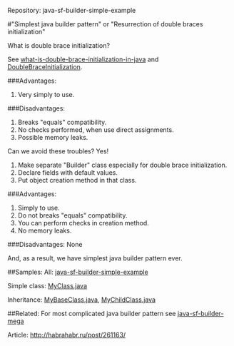 Repository: java-sf-builder-simple-example

#"Simplest java builder pattern" or "Resurrection of double braces initialization"

What is double brace initialization?
 
See [what-is-double-brace-initialization-in-java](http://stackoverflow.com/questions/1958636/what-is-double-brace-initialization-in-java) and [DoubleBraceInitialization](http://c2.com/cgi/wiki?DoubleBraceInitialization).

###Advantages:
1. Very simply to use.

###Disadvantages:
1. Breaks "equals" compatibility.
2. No checks performed, when use direct assignments. 
3. Possible memory leaks.

Can we avoid these troubles? Yes!

1. Make separate "Builder" class especially for double brace initialization.
2. Declare fields with default values.
3. Put object creation method in that class.

###Advantages:
1. Simply to use.
2. Do not breaks "equals" compatibility.
3. You can perform checks in creation method. 
4. No memory leaks.

###Disadvantages:
None

And, as a result, we have simplest java builder pattern ever.

##Samples:
All: [java-sf-builder-simple-example](https://github.com/speaking-fish/java-sf-builder-simple-example/tree/master/src/com/speakingfish/builder/simple/test)

Simple class: [MyClass.java](https://github.com/speaking-fish/java-sf-builder-simple-example/blob/master/src/com/speakingfish/builder/simple/test/MyClass.java)

Inheritance: [MyBaseClass.java](https://github.com/speaking-fish/java-sf-builder-simple-example/blob/master/src/com/speakingfish/builder/simple/test/MyBaseClass.java), [MyChildClass.java](https://github.com/speaking-fish/java-sf-builder-simple-example/blob/master/src/com/speakingfish/builder/simple/test/MyChildClass.java)

##Related:
For most complicated java builder pattern see [java-sf-builder-mega](https://github.com/speaking-fish/java-sf-builder-mega)

Article: <http://habrahabr.ru/post/261163/>


